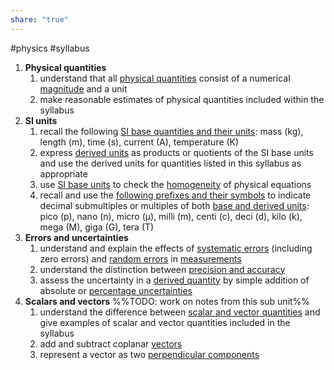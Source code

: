 ```yaml
---  
share: "true"  
---  
```

#physics #syllabus  
  
1. **Physical quantities**  
	1. understand that all [physical quantities](Physical%20Quantities) consist of a numerical [magnitude](Magnitude.md) and a unit  
	2. make reasonable estimates of physical quantities included within the syllabus  
2. **SI units**  
	1. recall the following [SI base quantities and their units](SI%20units.md): mass (kg), length (m), time (s), current (A), temperature (K)  
	2. express [derived units](Derived%20units.md) as products or quotients of the SI base units and use the derived units for quantities listed in this syllabus as appropriate   
	3. use [SI base units](SI%20units.md) to check the [homogeneity](Quantitative%20vs%20Qualitative.md) of physical equations  
	4. recall and use the [following prefixes and their symbols](Magnitude.md) to indicate decimal submultiples or multiples of both [base and derived units](Derived%20units.md): pico (p), nano (n), micro (μ), milli (m), centi (c), deci (d), kilo (k), mega (M), giga (G), tera (T)  
3. **Errors and uncertainties**  
	1. understand and explain the effects of [systematic errors](Random%20and%20systematic%20errors.md) (including zero errors) and [random errors](Random%20and%20systematic%20errors.md) in [measurements](Measurement.md)  
	2. understand the distinction between [precision and accuracy](Measurement.md)  
	3. assess the uncertainty in a [derived quantity](Derived%20units.md) by simple addition of absolute or [percentage uncertainties](Percentage%20uncertainties.md)  
4. **Scalars and vectors** %%TODO: work on notes from this sub unit%%  
	1. understand the difference between [scalar and vector quantities](Scalar%20and%20vector%20quantites.md) and give examples of scalar and vector quantities included in the syllabus  
	2. add and subtract coplanar [vectors](Scalar%20&%20vector.md)  
	3. represent a vector as two [perpendicular components](Perpendicular%20component%20of%20a%20vector.md)